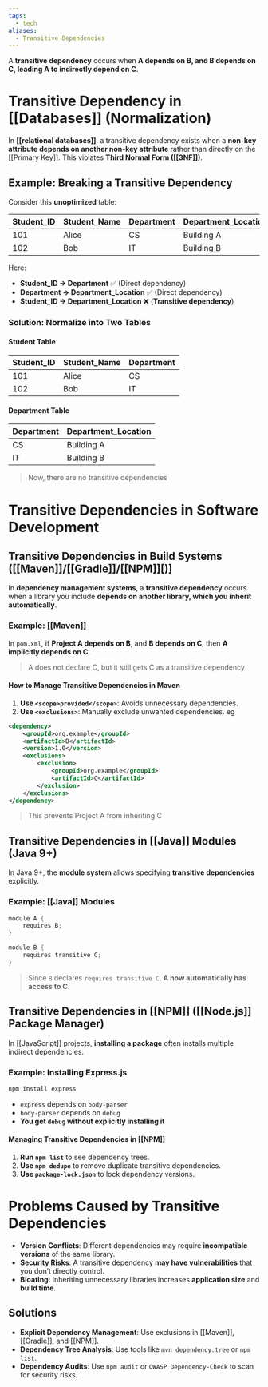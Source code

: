 ```yaml
---
tags:
  - tech
aliases:
  - Transitive Dependencies
---
```

A **transitive dependency** occurs when **A depends on B, and B depends on C, leading A to indirectly depend on C**.

# Transitive Dependency in [[Databases]] (Normalization)
In **[[relational databases]]**, a transitive dependency exists when a **non-key attribute depends on another non-key attribute** rather than directly on the [[Primary Key]].
This violates **Third Normal Form ([[3NF]])**.

## Example: Breaking a Transitive Dependency
Consider this **unoptimized** table:

| **Student_ID** | **Student_Name** | **Department** | **Department_Location** |
| -------------- | ---------------- | -------------- | ----------------------- |
| 101            | Alice            | CS             | Building A              |
| 102            | Bob              | IT             | Building B              |
Here:
- **Student_ID → Department** ✅ (Direct dependency)
- **Department → Department_Location** ✅ (Direct dependency)
- **Student_ID → Department_Location** ❌ (**Transitive dependency**)

### Solution: Normalize into Two Tables
#### **Student Table**
| **Student_ID** | **Student_Name** | **Department** |
| -------------- | ---------------- | -------------- |
| 101            | Alice            | CS             |
| 102            | Bob              | IT             |
#### **Department Table**
| **Department** | **Department_Location** |
| -------------- | ----------------------- |
| CS             | Building A              |
| IT             | Building B              |
> Now, there are no transitive dependencies

# Transitive Dependencies in Software Development
## Transitive Dependencies in Build Systems ([[Maven]]/[[Gradle]]/[[NPM]][)]
In **dependency management systems**, a **transitive dependency** occurs when a library you include **depends on another library, which you inherit automatically**.

### Example: [[Maven]]
In `pom.xml`, if **Project A depends on B**, and **B depends on C**, then **A implicitly depends on C**.
> A does not declare C, but it still gets C as a transitive dependency

#### How to Manage Transitive Dependencies in Maven
1. **Use `<scope>provided</scope>`**: Avoids unnecessary dependencies.
2. **Use `<exclusions>`**: Manually exclude unwanted dependencies. eg
```xml
<dependency>
    <groupId>org.example</groupId>
    <artifactId>B</artifactId>
    <version>1.0</version>
    <exclusions>
        <exclusion>
            <groupId>org.example</groupId>
            <artifactId>C</artifactId>
        </exclusion>
    </exclusions>
</dependency>
```
> This prevents Project A from inheriting C

## Transitive Dependencies in [[Java]] Modules (Java 9+)
In Java 9+, the **module system** allows specifying **transitive dependencies** explicitly.
### Example: [[Java]] Modules
```java
module A {
    requires B;
}

module B {
    requires transitive C;
}
```
> Since `B` declares `requires transitive C`, **A now automatically has access to C**.

## Transitive Dependencies in [[NPM]] ([[Node.js]] Package Manager)
In [[JavaScript]] projects, **installing a package** often installs multiple indirect dependencies.
### Example: Installing Express.js
```bash
npm install express
```
- `express` depends on `body-parser`
- `body-parser` depends on `debug`
- **You get `debug` without explicitly installing it**
#### Managing Transitive Dependencies in [[NPM]]
1.  **Run `npm list`** to see dependency trees.
2. **Use `npm dedupe`** to remove duplicate transitive dependencies.
3. **Use `package-lock.json`** to lock dependency versions.

# Problems Caused by Transitive Dependencies
- **Version Conflicts**: Different dependencies may require **incompatible versions** of the same library.
- **Security Risks**: A transitive dependency **may have vulnerabilities** that you don’t directly control.
- **Bloating**: Inheriting unnecessary libraries increases **application size** and **build time**.

## Solutions
- **Explicit Dependency Management**: Use exclusions in [[Maven]], [[Gradle]], and [[NPM]].
- **Dependency Tree Analysis**: Use tools like `mvn dependency:tree` or `npm list`.
- **Dependency Audits**: Use `npm audit` or `OWASP Dependency-Check` to scan for security risks.
